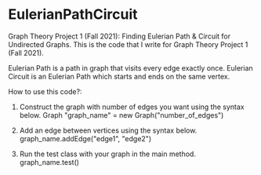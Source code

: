 # EulerianPathCircuit

Graph Theory Project 1 (Fall 2021): Finding Eulerian Path & Circuit for Undirected Graphs.
This is the code that I write for Graph Theory Project 1 (Fall 2021).

Eulerian Path is a path in graph that visits every edge exactly once. 
Eulerian Circuit is an Eulerian Path which starts and ends on the same vertex. 

How to use this code?:
1) Construct the graph with number of edges you want using the syntax below.
    Graph "graph_name" = new Graph("number_of_edges")
    
2) Add an edge between vertices using the syntax below.
    graph_name.addEdge("edge1", "edge2")
    
3)  Run the test class with your graph in the main method.
    graph_name.test()
